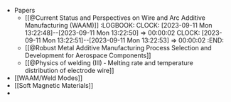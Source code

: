 - Papers
	- [[@Current Status and Perspectives on Wire and Arc Additive Manufacturing (WAAM)]]
	  :LOGBOOK:
	  CLOCK: [2023-09-11 Mon 13:22:48]--[2023-09-11 Mon 13:22:50] =>  00:00:02
	  CLOCK: [2023-09-11 Mon 13:22:51]--[2023-09-11 Mon 13:22:53] =>  00:00:02
	  :END:
	- [[@Robust Metal Additive Manufacturing Process Selection and Development for Aerospace Components]]
	- [[@Physics of welding (III) ‐ Melting rate and temperature distribution of electrode wire]]
- [[WAAM/Weld Modes]]
- [[Soft Magnetic Materials]]
-